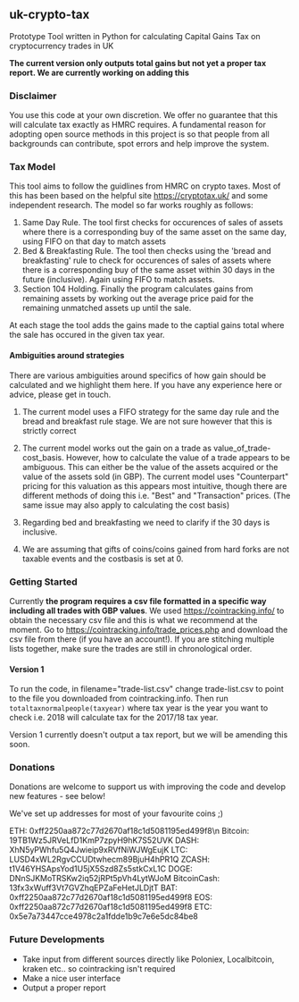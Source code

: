 ## uk-crypto-tax
Prototype Tool written in Python for calculating Capital Gains Tax on cryptocurrency trades in UK

**The current version only outputs total gains but not yet a proper tax report. We are currently working on adding this**

### Disclaimer
You use this code at your own discretion. We offer no guarantee that this will calculate tax exactly as HMRC requires. A fundamental reason for adopting open source methods in this project is so that people from all backgrounds can contribute, spot errors and help improve the system.

### Tax Model
This tool aims to follow the guidlines from HMRC on crypto taxes. Most of this has been based on the helpful site https://cryptotax.uk/ and some independent research. The model so far works roughly as follows:
1. Same Day Rule. The tool first checks for occurences of sales of assets where there is a corresponding buy of the same asset on the same day, using FIFO on that day to match assets
2. Bed & Breakfasting Rule. The tool then checks using the 'bread and breakfasting' rule to check for occurences of sales of assets where there is a corresponding buy of the same asset within 30 days in the future (inclusive). Again using FIFO to match assets.
3. Section 104 Holding. Finally the program calculates gains from remaining assets by working out the average price paid for the remaining unmatched assets up until the sale.

At each stage the tool adds the gains made to the captial gains total where the sale has occured in the given tax year.

#### Ambiguities around strategies
There are various ambiguities around specifics of how gain should be calculated and we highlight them here. If you have any experience here or advice, please get in touch.

1. The current model uses a FIFO strategy for the same day rule and the bread and breakfast rule stage. We are not sure however that this is strictly correct

2. The current model works out the gain on a trade as value_of_trade-cost_basis. However, how to calculate the value of a trade appears to be ambiguous. This can either be the value of the assets acquired or the value of the assets sold (in GBP). The current model uses "Counterpart" pricing for this valuation as this appears most intuitive, though there are different methods of doing this i.e. "Best" and "Transaction" prices. (The same issue may also apply to calculating the cost basis)

3. Regarding bed and breakfasting we need to clarify if the 30 days is inclusive.

4. We are assuming that gifts of coins/coins gained from hard forks are not taxable events and the costbasis is set at 0.

### Getting Started
Currently **the program requires a csv file formatted in a specific way including all trades with GBP values**. We used https://cointracking.info/ to obtain the necessary csv file and this is what we recommend at the moment. Go to https://cointracking.info/trade_prices.php and download the csv file from there (if you have an account!). If you are stitching multiple lists together, make sure the trades are still in chronological order.

#### Version 1
To run the code, in filename="trade-list.csv" change trade-list.csv to point to the file you downloaded from cointracking.info. Then run `totaltaxnormalpeople(taxyear)` where tax year is the year you want to check i.e. 2018 will calculate tax for the 2017/18 tax year.

Version 1 currently doesn't output a tax report, but we will be amending this soon.

### Donations
Donations are welcome to support us with improving the code and develop new features - see below!

We've set up addresses for most of your favourite coins ;)

ETH: 0xff2250aa872c77d2670af18c1d5081195ed499f8\n
Bitcoin: 19TB1Wz5JRVeLfD1KmP7zpyH9hK7S52UVK
DASH: XhN5yPWhfu5Q4Jwieip9xRVfNiWJWgEujK
LTC: LUSD4xWL2RgvCCUDtwhecm89BjuH4hPR1Q
ZCASH: t1V46YHSApsYod1U5jX5Szd8Zs5stkCxL1C
DOGE: DNnSJKMoTRSKw2iq52jRPt5pVh4LytWJoM
BitcoinCash: 13fx3xWuff3Vt7GVZhqEPZaFeHetJLDjtT
BAT: 0xff2250aa872c77d2670af18c1d5081195ed499f8
EOS: 0xff2250aa872c77d2670af18c1d5081195ed499f8
ETC: 0x5e7a73447cce4978c2a1fdde1b9c7e6e5dc84be8

### Future Developments
* Take input from different sources directly like Poloniex, Localbitcoin, kraken etc.. so cointracking isn't required
* Make a nice user interface
* Output a proper report
